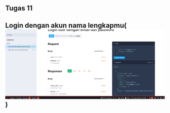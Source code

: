 ## Tugas 11

## Login dengan akun nama lengkapmu(![alt text](<Screnshoot/Screnshoot Tugas 11/Login user dengan email dan password.jpg>))